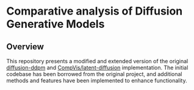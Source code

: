 
# Comparative analysis of Diffusion Generative Models

## Overview
This repository presents a modified and extended version of the original [diffusion-ddpm](https://github.com/mattroz/diffusion-ddpm/) and [CompVis/latent-diffusion](https://github.com/CompVis/latent-diffusion) implementation. The initial codebase has been borrowed from the original project, and additional methods and features have been implemented to enhance functionality. 


